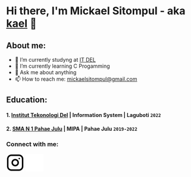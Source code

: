 # Hi there, I'm Mickael Sitompul - aka [kael](https://www.youtube.com/channel/UC22xix7qvwpYWnSQ5QEYtAQ) 👋
## About me:
- 📖 I’m currently studyng at [IT DEL](https://www.del.ac.id/)
- 🌱 I’m currently learning C Progamming
- 💬 Ask me about anything
- 📫 How to reach me: mickaelsitompul@gmail.com

## Education:

#### 1. [Institut Tekonologi Del]([https://www.ugm.ac.id](https://www.del.ac.id/)) | Information System | Laguboti `2022`
 #### 2. [SMA N 1 Pahae Julu](https://infosekolah.net/info/sekolah/SMAN-1-PAHAE-JULU/Kecamatan-Pahae-Julu/Kabupaten%20Tapanuli%20Utara/Provinsi-Sumatera-Utara/indonesia/20e80f6861ed4d8c7c0f2556d242ce53b1baedf7) | MIPA | Pahae Julu `2019-2022`

### Connect with me:
[![website](./img/instagram-light.svg)](https://instagram.com/mickaelsitompul#gh-light-mode-only)
[![website](./img/instagram-dark.svg)](https://instagram.com/mickaelsitompul#gh-dark-mode-only)



[webdev]: https://github.com/herisitompul/herisitompul
